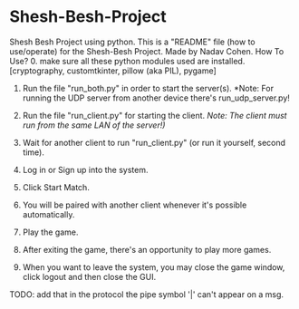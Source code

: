 # Shesh-Besh-Project
Shesh Besh Project using python.
This is a "README" file (how to use/operate) for the Shesh-Besh Project. Made by Nadav Cohen.
How To Use?
0. make sure all these python modules used are installed.
[cryptography, customtkinter, pillow (aka PIL), pygame]

1. Run the file "run_both.py" in order to start the server(s).
*Note: For running the UDP server from another device there's run_udp_server.py!

2. Run the file "run_client.py" for starting the client.
*Note: The client must run from the same LAN of the server!)*

3. Wait for another client to run "run_client.py" (or run it yourself, second time).
4. Log in or Sign up into the system.
5. Click Start Match.
6. You will be paired with another client whenever it's possible automatically.
7. Play the game.
8. After exiting the game, there's an opportunity to play more games.
9. When you want to leave the system, you may close the game window, click logout and then close the GUI.
 
TODO: add that in the protocol the pipe symbol '|' can't appear on a msg.

